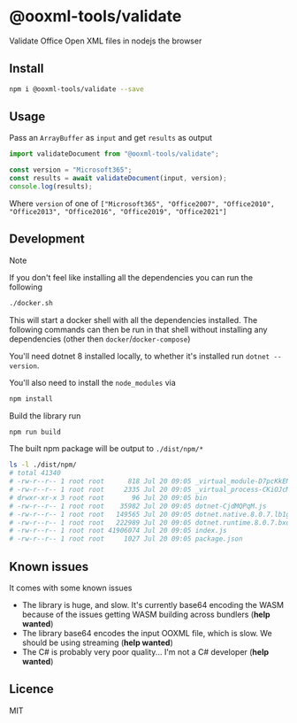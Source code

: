 # @ooxml-tools/validate
Validate Office Open XML files in nodejs the browser

## Install

```bash
npm i @ooxml-tools/validate --save
```


## Usage
Pass an `ArrayBuffer` as `input` and get `results` as output

```js
import validateDocument from "@ooxml-tools/validate";

const version = "Microsoft365";
const results = await validateDocument(input, version);
console.log(results);
``` 

Where `version` of one of `["Microsoft365", "Office2007", "Office2010", "Office2013", "Office2016", "Office2019", "Office2021"]`


## Development

> [!NOTE]  
> If you don't feel like installing all the dependencies you can run the following
>
> ```bash
> ./docker.sh
> ```
>
> This will start a docker shell with all the dependencies installed. The following commands can then be run in that shell without installing any dependencies (other then `docker`/`docker-compose`)

You'll need dotnet 8 installed locally, to whether it's installed run `dotnet --version`.

You'll also need to install the `node_modules` via

```bash
npm install
```

Build the library run

```bash
npm run build
```

The built npm package will be output to `./dist/npm/*`

```bash
ls -l ./dist/npm/ 
# total 41340
# -rw-r--r-- 1 root root      818 Jul 20 09:05 _virtual_module-D7pcKkEN.js
# -rw-r--r-- 1 root root     2335 Jul 20 09:05 _virtual_process-CKiOJcMv.js
# drwxr-xr-x 3 root root       96 Jul 20 09:05 bin
# -rw-r--r-- 1 root root    35982 Jul 20 09:05 dotnet-CjdMQPqM.js
# -rw-r--r-- 1 root root   149565 Jul 20 09:05 dotnet.native.8.0.7.lb1gfjpp0m-Dp0tYBIl.js
# -rw-r--r-- 1 root root   222989 Jul 20 09:05 dotnet.runtime.8.0.7.bxd2x47e2z-B0R9BXGJ.js
# -rw-r--r-- 1 root root 41906074 Jul 20 09:05 index.js
# -rw-r--r-- 1 root root     1027 Jul 20 09:05 package.json
```

## Known issues
It comes with some known issues

 - The library is huge, and slow. It's currently base64 encoding the WASM because of the issues getting WASM building across bundlers (**help wanted**)
 - The library base64 encodes the input OOXML file, which is slow. We should be using streaming (**help wanted**)
 - The C# is probably very poor quality... I'm not a C# developer (**help wanted**) 



## Licence
MIT
